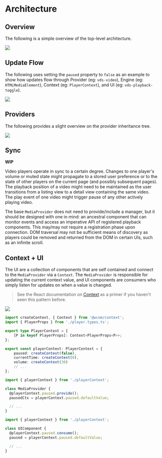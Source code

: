# Architecture

## Overview

The following is a simple overview of the top-level architecture.

[![](https://mermaid.ink/img/eyJjb2RlIjoiY2xhc3NEaWFncmFtXG5cbmNsYXNzIE1lZGlhUHJvdmlkZXJ-RW5naW5lVHlwZX4ge1xuICAgICtwYXVzZWQ6IGJvb2xlYW5cbiAgICArdm9sdW1lOiBudW1iZXJcbiAgICArY3VycmVudFRpbWU6IG51bWJlclxuICAgICttZWRpYVR5cGU6IE1lZGlhVHlwZVxuICAgICt2aWV3VHlwZTogVmlld1R5cGVcbiAgICArZW5naW5lOiBFbmdpbmVUeXBlXG4gICAgLi4uXG4gICAgK3BsYXkoKSBQcm9taXNlfnZvaWR-IFxuICAgICtwYXVzZSgpIFByb21pc2V-dm9pZH4gXG59XG5cbk1lZGlhUHJvdmlkZXIgLS0gVmlld1R5cGVcbk1lZGlhUHJvdmlkZXIgLS0gTWVkaWFUeXBlXG5NZWRpYVByb3ZpZGVyIC0tPiBFbmdpbmU6IGhhc1xuXG5jbGFzcyBQbGF5ZXJDb250ZXh0XG5NZWRpYVByb3ZpZGVyLS0-IFBsYXllckNvbnRleHQ6IHByb3ZpZGVzXG5cbmNsYXNzIFBsYXllclByb3BzIHtcbiAgICA8PGludGVyZmFjZT4-XG4gICAgcGF1c2VkOiBib29sZWFuO1xuICAgIGN1cnJlbnRUaW1lOiBudW1iZXJcbiAgICB2b2x1bWU6IG51bWJlclxuICAgIC4uLlxufVxuXG5NZWRpYVByb3ZpZGVyIC0tPiBQbGF5ZXJQcm9wczogaW1wbGVtZW50c1xuUGxheWVyQ29udGV4dCAtLT4gUGxheWVyUHJvcHM6IGV4dGVuZHNcblxuY2xhc3MgTWVkaWFUeXBlIHtcbiAgICA8PGVudW1lcmF0aW9uPj5cbiAgICBBVURJT1xuICAgIFZJREVPXG59XG5cbmNsYXNzIFZpZXdUeXBlIHtcbiAgICA8PGVudW1lcmF0aW9uPj5cbiAgICBBVURJT1xuICAgIFZJREVPXG59XG5cblxuVUkgLS0-IFBsYXllckNvbnRleHQ6IGNvbnN1bWVzIiwibWVybWFpZCI6eyJ0aGVtZSI6ImRlZmF1bHQifSwidXBkYXRlRWRpdG9yIjpmYWxzZX0)](https://mermaid-js.github.io/mermaid-live-editor/#/edit/eyJjb2RlIjoiY2xhc3NEaWFncmFtXG5cbmNsYXNzIE1lZGlhUHJvdmlkZXJ-RW5naW5lVHlwZX4ge1xuICAgICtwYXVzZWQ6IGJvb2xlYW5cbiAgICArdm9sdW1lOiBudW1iZXJcbiAgICArY3VycmVudFRpbWU6IG51bWJlclxuICAgICttZWRpYVR5cGU6IE1lZGlhVHlwZVxuICAgICt2aWV3VHlwZTogVmlld1R5cGVcbiAgICArZW5naW5lOiBFbmdpbmVUeXBlXG4gICAgLi4uXG4gICAgK3BsYXkoKSBQcm9taXNlfnZvaWR-IFxuICAgICtwYXVzZSgpIFByb21pc2V-dm9pZH4gXG59XG5cbk1lZGlhUHJvdmlkZXIgLS0gVmlld1R5cGVcbk1lZGlhUHJvdmlkZXIgLS0gTWVkaWFUeXBlXG5NZWRpYVByb3ZpZGVyIC0tPiBFbmdpbmU6IGhhc1xuXG5jbGFzcyBQbGF5ZXJDb250ZXh0XG5NZWRpYVByb3ZpZGVyLS0-IFBsYXllckNvbnRleHQ6IHByb3ZpZGVzXG5cbmNsYXNzIFBsYXllclByb3BzIHtcbiAgICA8PGludGVyZmFjZT4-XG4gICAgcGF1c2VkOiBib29sZWFuO1xuICAgIGN1cnJlbnRUaW1lOiBudW1iZXJcbiAgICB2b2x1bWU6IG51bWJlclxuICAgIC4uLlxufVxuXG5NZWRpYVByb3ZpZGVyIC0tPiBQbGF5ZXJQcm9wczogaW1wbGVtZW50c1xuUGxheWVyQ29udGV4dCAtLT4gUGxheWVyUHJvcHM6IGV4dGVuZHNcblxuY2xhc3MgTWVkaWFUeXBlIHtcbiAgICA8PGVudW1lcmF0aW9uPj5cbiAgICBBVURJT1xuICAgIFZJREVPXG59XG5cbmNsYXNzIFZpZXdUeXBlIHtcbiAgICA8PGVudW1lcmF0aW9uPj5cbiAgICBBVURJT1xuICAgIFZJREVPXG59XG5cblxuVUkgLS0-IFBsYXllckNvbnRleHQ6IGNvbnN1bWVzIiwibWVybWFpZCI6eyJ0aGVtZSI6ImRlZmF1bHQifSwidXBkYXRlRWRpdG9yIjpmYWxzZX0)

## Update Flow

The following uses setting the `paused` property to `false` as an example to show how updates flow
through Provider (eg: `vds-video`), Engine (eg: `HTMLMediaElement`), Context (eg: `PlayerContext`),
and UI (eg: `vds-playback-toggle`).

[![](https://mermaid.ink/img/eyJjb2RlIjoic2VxdWVuY2VEaWFncmFtXG4gICAgYWx0IFByb3ZpZGVyIFVwZGF0ZVxuICAgICAgICByZWN0IHJnYigwLCAyNTUsIDAsIC4xKVxuICAgICAgICBQcm92aWRlciAtPj4gRW5naW5lOiBMaXN0ZW4gdG8gYHBsYXlgIGV2ZW50XG4gICAgICAgIEVuZ2luZSAtLT4-IFByb3ZpZGVyOiBGaXJlcyBgcGxheWAgZXZlbnRcbiAgICAgICAgUHJvdmlkZXIgLT4-IENvbnRleHQ6IFVwZGF0ZVxuICAgICAgICBDb250ZXh0IC0tPj4gVUk6IGBDb250ZXh0VXBkYXRlYFxuICAgICAgICBVSSAtPj4gVUk6IFRyaWdnZXIgYHJlbmRlcigpYFxuICAgICAgICBlbmRcbiAgICBlbHNlIFVJIFVwZGF0ZVxuICAgICAgICByZWN0IHJnYmEoMCwgMCwgMjU1LCAuMSlcbiAgICAgICAgUHJvdmlkZXIgLT4-IEVuZ2luZTogTGlzdGVuIHRvIGBwbGF5YCBldmVudFxuICAgICAgICBQcm92aWRlciAtPj4gUHJvdmlkZXI6IExpc3RlbiBmb3IgYFVzZXJQbGF5RXZlbnRgIGV2ZW50XG4gICAgICAgIFVJIC0tPj4gUHJvdmlkZXI6IEZpcmVzIGBVc2VyUGxheUV2ZW50YFxuICAgICAgICBQcm92aWRlciAtPj4gRW5naW5lOiBzZXRQYXVzZWQoZmFsc2UpXG4gICAgICAgIEVuZ2luZSAtLT4-IFByb3ZpZGVyOiBGaXJlcyBgcGxheWAgZXZlbnRcbiAgICAgICAgUHJvdmlkZXIgLT4-IENvbnRleHQ6IFVwZGF0ZVxuICAgICAgICBDb250ZXh0IC0tPj4gVUk6IGBDb250ZXh0VXBkYXRlYFxuICAgICAgICBVSSAtPj4gVUk6IFRyaWdnZXIgYHJlbmRlcigpYFxuICAgICAgICBlbmRcbiAgICBlbmQiLCJtZXJtYWlkIjp7InRoZW1lIjoiZGVmYXVsdCJ9LCJ1cGRhdGVFZGl0b3IiOmZhbHNlfQ)](https://mermaid-js.github.io/mermaid-live-editor/#/edit/eyJjb2RlIjoic2VxdWVuY2VEaWFncmFtXG4gICAgYWx0IFByb3ZpZGVyIFVwZGF0ZVxuICAgICAgICByZWN0IHJnYigwLCAyNTUsIDAsIC4xKVxuICAgICAgICBQcm92aWRlciAtPj4gRW5naW5lOiBMaXN0ZW4gdG8gYHBsYXlgIGV2ZW50XG4gICAgICAgIEVuZ2luZSAtLT4-IFByb3ZpZGVyOiBGaXJlcyBgcGxheWAgZXZlbnRcbiAgICAgICAgUHJvdmlkZXIgLT4-IENvbnRleHQ6IFVwZGF0ZVxuICAgICAgICBDb250ZXh0IC0tPj4gVUk6IGBDb250ZXh0VXBkYXRlYFxuICAgICAgICBVSSAtPj4gVUk6IFRyaWdnZXIgYHJlbmRlcigpYFxuICAgICAgICBlbmRcbiAgICBlbHNlIFVJIFVwZGF0ZVxuICAgICAgICByZWN0IHJnYmEoMCwgMCwgMjU1LCAuMSlcbiAgICAgICAgUHJvdmlkZXIgLT4-IEVuZ2luZTogTGlzdGVuIHRvIGBwbGF5YCBldmVudFxuICAgICAgICBQcm92aWRlciAtPj4gUHJvdmlkZXI6IExpc3RlbiBmb3IgYFVzZXJQbGF5RXZlbnRgIGV2ZW50XG4gICAgICAgIFVJIC0tPj4gUHJvdmlkZXI6IEZpcmVzIGBVc2VyUGxheUV2ZW50YFxuICAgICAgICBQcm92aWRlciAtPj4gRW5naW5lOiBzZXRQYXVzZWQoZmFsc2UpXG4gICAgICAgIEVuZ2luZSAtLT4-IFByb3ZpZGVyOiBGaXJlcyBgcGxheWAgZXZlbnRcbiAgICAgICAgUHJvdmlkZXIgLT4-IENvbnRleHQ6IFVwZGF0ZVxuICAgICAgICBDb250ZXh0IC0tPj4gVUk6IGBDb250ZXh0VXBkYXRlYFxuICAgICAgICBVSSAtPj4gVUk6IFRyaWdnZXIgYHJlbmRlcigpYFxuICAgICAgICBlbmRcbiAgICBlbmQiLCJtZXJtYWlkIjp7InRoZW1lIjoiZGVmYXVsdCJ9LCJ1cGRhdGVFZGl0b3IiOmZhbHNlfQ)

## Providers

The following provides a slight overview on the provider inheritance tree.

[![](https://mermaid.ink/img/eyJjb2RlIjoiY2xhc3NEaWFncmFtXG5cbmNsYXNzIFlvdVR1YmVQcm92aWRlclxuY2xhc3MgVmltZW9Qcm92aWRlclxuY2xhc3MgRGFpbHltb3Rpb25Qcm92aWRlclxuY2xhc3MgRW1iZWRcblxuWW91VHViZVByb3ZpZGVyIC0tIEVtYmVkOiB1c2VzXG5WaW1lb1Byb3ZpZGVyIC0tIEVtYmVkOiB1c2VzXG5EYWlseW1vdGlvblByb3ZpZGVyIC0tIEVtYmVkOiB1c2VzXG5cbmNsYXNzIE1lZGlhRW1iZWRQcm92aWRlcn5QYXJhbXNUeXBlLE1lc3NhZ2VUeXBlfiB7XG4gICAgPDxhYnN0cmFjdD4-XG4gICAgZ2V0T3JpZ2luKCkqIHN0cmluZ1xuICAgIGJ1aWxkUGFyYW1zKCkqIFBhcmFtc1R5cGVcbiAgICBnZXREZWNvZGVyKCkqIERlY29kZXJcbiAgICBnZXRQcmVjb25uZWN0aW9ucygpKlxufVxuXG5NZWRpYUVtYmVkUHJvdmlkZXIgPHwtLSBZb3VUdWJlUHJvdmlkZXI6IGV4dGVuZHNcbk1lZGlhRW1iZWRQcm92aWRlciA8fC0tIFZpbWVvUHJvdmlkZXI6IGV4dGVuZHNcbk1lZGlhRW1iZWRQcm92aWRlciA8fC0tIERhaWx5bW90aW9uUHJvdmlkZXI6IGV4dGVuZHNcblxuY2xhc3MgVmlkZW9Qcm92aWRlcn5FbmdpbmVUeXBlID0gSFRNTFZpZGVvRWxlbWVudH5cbmNsYXNzIEF1ZGlvUHJvdmlkZXJ-RW5naW5lVHlwZSA9IEhUTUxBdWRpb0VsZW1lbnR-XG5jbGFzcyBIbHNQcm92aWRlcn5FbmdpbmVUeXBlID0gSGxzflxuY2xhc3MgRGFzaFByb3ZpZGVyfkVuZ2luZVR5cGUgPSBEYXNoflxuXG5jbGFzcyBNZWRpYUZpbGVQcm92aWRlcn5FbmdpbmVUeXBlID0gSFRNTE1lZGlhRWxlbWVudH4ge1xuICAgICNtZWRpYUVsPzogSFRNTE1lZGlhRWxlbWVudFxuICAgICtzcmM6IHN0cmluZ1xuICAgICtyZWFkeVN0YXRlOiBSZWFkeVN0YXRlXG4gICAgK25ldHdvcmtTdGF0ZTogTmV0d29ya1N0YXRlXG4gICAgK2Nyb3NzT3JpZ2luPzogdHJ1ZSB8IGFub255bW91cyB8IGNyZWRlbnRpYWxzXG4gICAgK3ByZWxvYWQ_OiB0cnVlIHwgbm9uZSB8IG1ldGFkYXRhIHwgYXV0b1xuICAgICtwb3N0ZXI_OiBzdHJpbmdcbiAgICArY29udHJvbHNMaXN0Pzogc3RyaW5nXG4gICAgK2F1dG9QaVA_OiBzdHJpbmdcbiAgICArZGlzYWJsZVBpUD86IGJvb2xlYW5cbiAgICArZGlzYWJsZVJlbW90ZVBsYXliYWNrPzogYm9vbGVhblxufVxuXG5NZWRpYUZpbGVQcm92aWRlciA8fC0tIEF1ZGlvUHJvdmlkZXI6IGV4dGVuZHNcbk1lZGlhRmlsZVByb3ZpZGVyIDx8LS0gVmlkZW9Qcm92aWRlcjogZXh0ZW5kc1xuVmlkZW9Qcm92aWRlciA8fC0tIEhsc1Byb3ZpZGVyOiBleHRlbmRzXG5WaWRlb1Byb3ZpZGVyIDx8LS0gRGFzaFByb3ZpZGVyOiBleHRlbmRzXG5cbmNsYXNzIE1lZGlhUHJvdmlkZXJ-RW5naW5lVHlwZX4ge1xuICAgIDw8YWJzdHJhY3Q-PlxuICAgICtjdXJyZW50VGltZTogbnVtYmVyXG4gICAgK3ZvbHVtZTogbnVtYmVyXG4gICAgK2NvbnRyb2xzOiBib29sZWFuXG4gICAgK3BsYXlzaW5saW5lOiBib29sZWFuXG4gICAgK21lZGlhVHlwZTogTWVkaWFUeXBlXG4gICAgK3ZpZXdUeXBlOiBWaWV3VHlwZVxuICAgIC4uLlxuXG4gICAgcGxheSgpKiBQcm9taXNlfnZvaWR-XG4gICAgcGF1c2UoKSogUHJvbWlzZX52b2lkflxuICAgIGNhblBsYXkodHlwZTogc3RyaW5nKSogQ2FuUGxheVR5cGVcbiAgICBlbmdpbmUoKSogRW5naW5lVHlwZVxuICAgIHJlcXVlc3RGdWxsc2NyZWVuKCkqIFByb21pc2V-dm9pZH5cbiAgICBleGl0RnVsbHNjcmVlbigpKiBQcm9taXNlfnZvaWR-XG59XG5cbk1lZGlhUHJvdmlkZXIgPHwtLSBNZWRpYUZpbGVQcm92aWRlclxuTWVkaWFQcm92aWRlciA8fC0tIE1lZGlhRW1iZWRQcm92aWRlciIsIm1lcm1haWQiOnsidGhlbWUiOiJkZWZhdWx0In0sInVwZGF0ZUVkaXRvciI6ZmFsc2V9)](https://mermaid-js.github.io/mermaid-live-editor/#/edit/eyJjb2RlIjoiY2xhc3NEaWFncmFtXG5cbmNsYXNzIFlvdVR1YmVQcm92aWRlclxuY2xhc3MgVmltZW9Qcm92aWRlclxuY2xhc3MgRGFpbHltb3Rpb25Qcm92aWRlclxuY2xhc3MgRW1iZWRcblxuWW91VHViZVByb3ZpZGVyIC0tIEVtYmVkOiB1c2VzXG5WaW1lb1Byb3ZpZGVyIC0tIEVtYmVkOiB1c2VzXG5EYWlseW1vdGlvblByb3ZpZGVyIC0tIEVtYmVkOiB1c2VzXG5cbmNsYXNzIE1lZGlhRW1iZWRQcm92aWRlcn5QYXJhbXNUeXBlLE1lc3NhZ2VUeXBlfiB7XG4gICAgPDxhYnN0cmFjdD4-XG4gICAgZ2V0T3JpZ2luKCkqIHN0cmluZ1xuICAgIGJ1aWxkUGFyYW1zKCkqIFBhcmFtc1R5cGVcbiAgICBnZXREZWNvZGVyKCkqIERlY29kZXJcbiAgICBnZXRQcmVjb25uZWN0aW9ucygpKlxufVxuXG5NZWRpYUVtYmVkUHJvdmlkZXIgPHwtLSBZb3VUdWJlUHJvdmlkZXI6IGV4dGVuZHNcbk1lZGlhRW1iZWRQcm92aWRlciA8fC0tIFZpbWVvUHJvdmlkZXI6IGV4dGVuZHNcbk1lZGlhRW1iZWRQcm92aWRlciA8fC0tIERhaWx5bW90aW9uUHJvdmlkZXI6IGV4dGVuZHNcblxuY2xhc3MgVmlkZW9Qcm92aWRlcn5FbmdpbmVUeXBlID0gSFRNTFZpZGVvRWxlbWVudH5cbmNsYXNzIEF1ZGlvUHJvdmlkZXJ-RW5naW5lVHlwZSA9IEhUTUxBdWRpb0VsZW1lbnR-XG5jbGFzcyBIbHNQcm92aWRlcn5FbmdpbmVUeXBlID0gSGxzflxuY2xhc3MgRGFzaFByb3ZpZGVyfkVuZ2luZVR5cGUgPSBEYXNoflxuXG5jbGFzcyBNZWRpYUZpbGVQcm92aWRlcn5FbmdpbmVUeXBlID0gSFRNTE1lZGlhRWxlbWVudH4ge1xuICAgICNtZWRpYUVsPzogSFRNTE1lZGlhRWxlbWVudFxuICAgICtzcmM6IHN0cmluZ1xuICAgICtyZWFkeVN0YXRlOiBSZWFkeVN0YXRlXG4gICAgK25ldHdvcmtTdGF0ZTogTmV0d29ya1N0YXRlXG4gICAgK2Nyb3NzT3JpZ2luPzogdHJ1ZSB8IGFub255bW91cyB8IGNyZWRlbnRpYWxzXG4gICAgK3ByZWxvYWQ_OiB0cnVlIHwgbm9uZSB8IG1ldGFkYXRhIHwgYXV0b1xuICAgICtwb3N0ZXI_OiBzdHJpbmdcbiAgICArY29udHJvbHNMaXN0Pzogc3RyaW5nXG4gICAgK2F1dG9QaVA_OiBzdHJpbmdcbiAgICArZGlzYWJsZVBpUD86IGJvb2xlYW5cbiAgICArZGlzYWJsZVJlbW90ZVBsYXliYWNrPzogYm9vbGVhblxufVxuXG5NZWRpYUZpbGVQcm92aWRlciA8fC0tIEF1ZGlvUHJvdmlkZXI6IGV4dGVuZHNcbk1lZGlhRmlsZVByb3ZpZGVyIDx8LS0gVmlkZW9Qcm92aWRlcjogZXh0ZW5kc1xuVmlkZW9Qcm92aWRlciA8fC0tIEhsc1Byb3ZpZGVyOiBleHRlbmRzXG5WaWRlb1Byb3ZpZGVyIDx8LS0gRGFzaFByb3ZpZGVyOiBleHRlbmRzXG5cbmNsYXNzIE1lZGlhUHJvdmlkZXJ-RW5naW5lVHlwZX4ge1xuICAgIDw8YWJzdHJhY3Q-PlxuICAgICtjdXJyZW50VGltZTogbnVtYmVyXG4gICAgK3ZvbHVtZTogbnVtYmVyXG4gICAgK2NvbnRyb2xzOiBib29sZWFuXG4gICAgK3BsYXlzaW5saW5lOiBib29sZWFuXG4gICAgK21lZGlhVHlwZTogTWVkaWFUeXBlXG4gICAgK3ZpZXdUeXBlOiBWaWV3VHlwZVxuICAgIC4uLlxuXG4gICAgcGxheSgpKiBQcm9taXNlfnZvaWR-XG4gICAgcGF1c2UoKSogUHJvbWlzZX52b2lkflxuICAgIGNhblBsYXkodHlwZTogc3RyaW5nKSogQ2FuUGxheVR5cGVcbiAgICBlbmdpbmUoKSogRW5naW5lVHlwZVxuICAgIHJlcXVlc3RGdWxsc2NyZWVuKCkqIFByb21pc2V-dm9pZH5cbiAgICBleGl0RnVsbHNjcmVlbigpKiBQcm9taXNlfnZvaWR-XG59XG5cbk1lZGlhUHJvdmlkZXIgPHwtLSBNZWRpYUZpbGVQcm92aWRlclxuTWVkaWFQcm92aWRlciA8fC0tIE1lZGlhRW1iZWRQcm92aWRlciIsIm1lcm1haWQiOnsidGhlbWUiOiJkZWZhdWx0In0sInVwZGF0ZUVkaXRvciI6ZmFsc2V9)

## Sync

**WIP**

Video players operate in sync to a certain degree. Changes to one player's volume or muted state
might propagate to a stored user preference or to the state of other players on the current page
(and possibly subsequent pages). The playback position of a video might need to be maintained as the
user transitions from a listing view to a detail view containing the same video. The play event of
one video might trigger pause of any other actively playing video.

The base `MediaProvider` does not need to provide/include a manager, but it should be designed
with one in mind: an ancestral component that can monitor events and access an imperative
API of registered playback components. This may/may not require a registration phase upon
connection. DOM traversal may not be sufficient means of discovery as players could be removed
and returned from the DOM in certain UIs, such as an infinite scroll.

## Context + UI

The UI are a collection of components that are self contained and connect to the `MediaProvider` via a
`Context`. The `MediaProvider` is responsible for updating the current context value, and UI
components are consumers who simply listen for updates on when a value is changed.

> See the React documentation on [Context](https://reactjs.org/docs/context.html) as a primer if you
> haven't seen this pattern before.

[![](https://mermaid.ink/img/eyJjb2RlIjoiY2xhc3NEaWFncmFtXG5cbmNsYXNzIFBsYXllclByb3BzXG5cbmNsYXNzIFBsYXllckNvbnRleHQge1xuICAgIDw8b2JqZWN0Pj5cbiAgICBwYXVzZWQ6IENvbnRleHQ8Ym9vbGVhbj5cbiAgICBjdXJyZW50VGltZTogQ29udGV4dDxudW1iZXI-XG4gICAgdm9sdW1lOiBDb250ZXh0PG51bWJlcj5cbiAgICAuLi5cbn1cblxuY2xhc3MgQ29udGV4dFByb3ZpZGVyIHtcbiAgICA8PGxpYnJhcnk-PlxufVxuXG5QbGF5ZXJDb250ZXh0IC0tPiBDb250ZXh0UHJvdmlkZXI6IHVzZXNcblBsYXllckNvbnRleHQgLS0-IFBsYXllclByb3BzOiBpbXBsZW1lbnRzXG5cbmNsYXNzIFBsYXllclxuXG5QbGF5ZXIgLS0-IFBsYXllckNvbnRleHQ6IHByb3ZpZGVzXG5cbmNsYXNzIFVJQ29tcG9uZW50XG5cblVJQ29tcG9uZW50IC0tPiBQbGF5ZXJDb250ZXh0OiBjb25zdW1lcyIsIm1lcm1haWQiOnt9LCJ1cGRhdGVFZGl0b3IiOmZhbHNlfQ)](https://mermaid-js.github.io/mermaid-live-editor/#/edit/eyJjb2RlIjoiY2xhc3NEaWFncmFtXG5cbmNsYXNzIFBsYXllclByb3BzXG5cbmNsYXNzIFBsYXllckNvbnRleHQge1xuICAgIDw8b2JqZWN0Pj5cbiAgICBwYXVzZWQ6IENvbnRleHQ8Ym9vbGVhbj5cbiAgICBjdXJyZW50VGltZTogQ29udGV4dDxudW1iZXI-XG4gICAgdm9sdW1lOiBDb250ZXh0PG51bWJlcj5cbiAgICAuLi5cbn1cblxuY2xhc3MgQ29udGV4dFByb3ZpZGVyIHtcbiAgICA8PGxpYnJhcnk-PlxufVxuXG5QbGF5ZXJDb250ZXh0IC0tPiBDb250ZXh0UHJvdmlkZXI6IHVzZXNcblBsYXllckNvbnRleHQgLS0-IFBsYXllclByb3BzOiBpbXBsZW1lbnRzXG5cbmNsYXNzIFBsYXllclxuXG5QbGF5ZXIgLS0-IFBsYXllckNvbnRleHQ6IHByb3ZpZGVzXG5cbmNsYXNzIFVJQ29tcG9uZW50XG5cblVJQ29tcG9uZW50IC0tPiBQbGF5ZXJDb250ZXh0OiBjb25zdW1lcyIsIm1lcm1haWQiOnt9LCJ1cGRhdGVFZGl0b3IiOmZhbHNlfQ)

```ts
import createContext, { Context } from '@wcom/context';
import { PlayerProps } from './player.types.ts';

export type PlayerContext = {
	[P in keyof PlayerProps]: Context<PlayerProps<P>>;
};

export const playerContext: PlayerContext = {
	paused: createContext(false),
	currentTime: createContext(0),
	volume: createContext(30)
	// ...
};
```

```ts
import { playerContext } from './playerContext';

class MediaProvider {
  @playerContext.paused.provide();
  pausedCtx = playerContext.paused.defaultValue;

  // ...
}
```

```ts
import { playerContext } from './playerContext';

class UIComponent {
  @playerContext.paused.consume();
  paused = playerContext.paused.defaultValue;

  // ...
}
```
